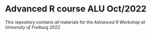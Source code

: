 # Advanced R course ALU Oct/2022

This repository contains _all_ materials for the _Advanced R Workshop at University of Freiburg 2022_. 
